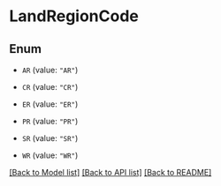 # LandRegionCode

## Enum


* `AR` (value: `"AR"`)

* `CR` (value: `"CR"`)

* `ER` (value: `"ER"`)

* `PR` (value: `"PR"`)

* `SR` (value: `"SR"`)

* `WR` (value: `"WR"`)


[[Back to Model list]](../README.md#documentation-for-models) [[Back to API list]](../README.md#documentation-for-api-endpoints) [[Back to README]](../README.md)


